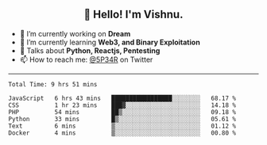 <h2 align="center">👋 Hello! I'm Vishnu.</h2>


- 🔭 I’m currently working on **Dream**
- 🌱 I’m currently learning **Web3, and Binary Exploitation**
- 💬 Talks about **Python, Reactjs, Pentesting**
- 📫 How to reach me: [@5P34R](https://twitter.com/Vishnu27302693) on Twitter

---
<!--START_SECTION:waka-->

```text
Total Time: 9 hrs 51 mins

JavaScript   6 hrs 43 mins   █████████████████░░░░░░░░   68.17 %
CSS          1 hr 23 mins    ███▓░░░░░░░░░░░░░░░░░░░░░   14.18 %
PHP          54 mins         ██▒░░░░░░░░░░░░░░░░░░░░░░   09.18 %
Python       33 mins         █▒░░░░░░░░░░░░░░░░░░░░░░░   05.61 %
Text         6 mins          ▒░░░░░░░░░░░░░░░░░░░░░░░░   01.12 %
Docker       4 mins          ▒░░░░░░░░░░░░░░░░░░░░░░░░   00.80 %
```

<!--END_SECTION:waka-->
